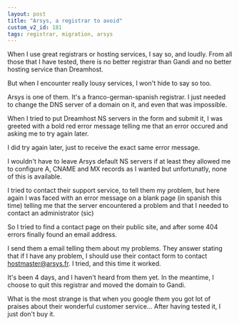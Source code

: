 ```yaml
---
layout: post
title: "Arsys, a registrar to avoid"
custom_v2_id: 181
tags: registrar, migration, arsys
---
```


When I use great registrars or hosting services, I say so, and loudly. From
all those that I have tested, there is no better registrar than Gandi and no
better hosting service than Dreamhost.

But when I encounter really lousy services, I won't hide to say so too.

Arsys is one of them. It's a franco-german-spanish registrar. I just needed to
change the DNS server of a domain on it, and even that was impossible.

When I tried to put Dreamhost NS servers in the form and submit it, I was
greeted with a bold red error message telling me that an error occured and
asking me to try again later.

I did try again later, just to receive the exact same error message.

I wouldn't have to leave Arsys default NS servers if at least they allowed me
to configure A, CNAME and MX records as I wanted but unfortunatly, none of
this is available.

I tried to contact their support service, to tell them my problem, but here
again I was faced with an error message on a blank page (in spanish this time)
telling me that the server encountered a problem and that I needed to contact
an administrator (sic)

So I tried to find a contact page on their public site, and after some 404
errors finally found an email address.

I send them a email telling them about my problems. They answer stating that
if I have any problem, I should use their contact form to contact
hostmaster@arsys.fr. I tried, and this time it worked.

It's been 4 days, and I haven't heard from them yet. In the meantime, I choose
to quit this registrar and moved the domain to Gandi.

What is the most strange is that when you google them you got lot of praises
about their wonderful customer service... After having tested it, I just don't
buy it.